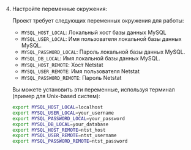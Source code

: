 4. Настройте переменные окружения:

    Проект требует следующих переменных окружения для работы:

    - `MYSQL_HOST_LOCAL`: Локальный хост базы данных MySQL
    - `MYSQL_USER_LOCAL`: Имя пользователя локальной базы данных MySQL.
    - `MYSQL_PASSWORD_LOCAL`: Пароль локальной базы данных MySQL.
    - `MYSQL_DB_LOCAL`: Имя локальной базы данных MySQL.
    - `MYSQL_HOST_REMOTE`: Хост Netstat
    - `MYSQL_USER_REMOTE`: Имя пользователя Netstat
    - `MYSQL_PASSWORD_REMOTE`: Пароль Netstat

    Вы можете установить эти переменные, используя терминал (пример для Unix-based систем):

    ```bash
    export MYSQL_HOST_LOCAL=localhost
    export MYSQL_USER_LOCAL=your_username
    export MYSQL_PASSWORD_LOCAL=your_password
    export MYSQL_DB_LOCAL=your_database
    export MYSQL_HOST_REMOTE=ntst_host
    export MYSQL_USER_REMOTE=ntst_username
    export MYSQL_PASSWORD_REMOTE=ntst_password
    ```
